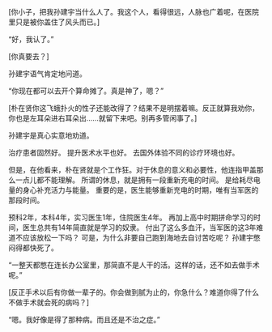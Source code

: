 [你小子，把我孙建宇当什么人了。我这个人，看得很远，人脉也广着呢，在医院里只是被你盖住了风头而已。]

“好，我认了。”

[你真要去？]

孙建宇语气肯定地问道。

“你现在都可以去开个算命摊了。真是神了，嗯？”

[朴在贤你这飞蛾扑火的性子还能改得了？结果不是明摆着嘛。反正就算我劝你，你也是左耳朵进右耳朵出……就留下来吧。别再多管闲事了。]

孙建宇是真心实意地劝道。

治疗患者固然好。
提升医术水平也好。
去国外体验不同的诊疗环境也好。

但是，在他看来，朴在贤就是个工作狂。对于休息的意义和必要性，他连指甲盖那么一点儿都不能理解。
所谓的休息，就是拥有一段重新充电的时间。
是给耗尽电量的身心补充活力与能量。
重要的是，医生能够重新充电的时期，唯有当军医的那段时间。

预科2年，本科4年，实习医生1年，住院医生4年。
再加上高中时期拼命学习的时间，医生总共有14年简直就是学习的奴隶。
付出了这么多血汗，当军医的这3年难道不应该放松一下吗？
可是，为什么非要自己跑到海地去自讨苦吃呢？
孙建宇憋闷得都快死了。

“一整天都憋在连长办公室里，那简直不是人干的活。这样的话，还不如去做手术呢。”

[反正手术以后有你做一辈子的。你会做到腻为止的，你急什么？难道你得了什么不做手术就会死的病吗？]

“嗯。我好像是得了那种病。而且还是不治之症。”